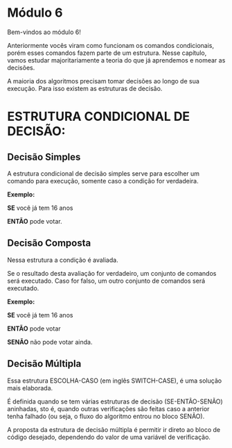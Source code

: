 # Módulo 6 

Bem-vindos ao módulo 6!  

 Anteriormente vocês viram como funcionam os comandos condicionais, porém esses comandos fazem parte de um estrutura. Nesse capítulo, vamos estudar majoritariamente a teoria do que já aprendemos e nomear as decisões.  

 A maioria dos algoritmos precisam tomar decisões ao longo de sua execução. Para isso existem as estruturas de decisão.  



# ESTRUTURA CONDICIONAL DE DECISÃO: 



## **Decisão Simples**



A estrutura condicional de decisão simples serve para escolher um comando para execução, somente caso a condição for verdadeira.  

 **Exemplo:**  

**SE** você já tem 16 anos 

**ENTÃO** pode votar.  



## **Decisão Composta**



Nessa estrutura a condição é avaliada.  

Se o resultado desta avaliação for verdadeiro, um conjunto de comandos será executado. Caso for falso, um outro conjunto de comandos será executado.  

**Exemplo:**  

**SE** você já tem 16 anos 

**ENTÃO** pode votar

**SENÃO** não pode votar ainda.  



## **Decisão Múltipla**



Essa estrutura ESCOLHA-CASO (em inglês SWITCH-CASE), é uma solução mais elaborada.  

É definida quando se tem várias estruturas de decisão (SE-ENTÃO-SENÃO) aninhadas, sto é, quando outras verificações são feitas caso a anterior tenha falhado (ou seja, o fluxo do algoritmo entrou no bloco SENÃO). 

A proposta da estrutura de decisão múltipla é permitir ir direto ao bloco de código desejado, dependendo do valor de uma variável de verificação. 

 





